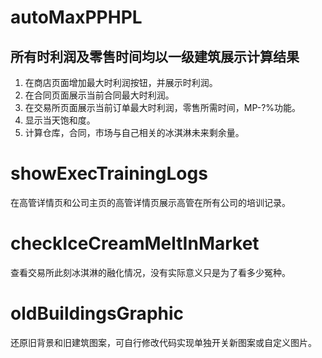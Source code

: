 # autoMaxPPHPL
## **所有时利润及零售时间均以一级建筑展示计算结果**
1. 在商店页面增加最大时利润按钮，并展示时利润。  
2. 在合同页面展示当前合同最大时利润。  
3. 在交易所页面展示当前订单最大时利润，零售所需时间，MP-?%功能。  
4. 显示当天饱和度。
5. 计算仓库，合同，市场与自己相关的冰淇淋未来剩余量。
# showExecTrainingLogs
在高管详情页和公司主页的高管详情页展示高管在所有公司的培训记录。
# checkIceCreamMeltInMarket
查看交易所此刻冰淇淋的融化情况，没有实际意义只是为了看多少冤种。
# oldBuildingsGraphic
还原旧背景和旧建筑图案，可自行修改代码实现单独开关新图案或自定义图片。